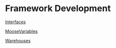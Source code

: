 # Framework Development

[Interfaces](framework_development/interfaces/index.md)

[MooseVariables](moose_variables.md)

[Warehouses](warehouses.md)

